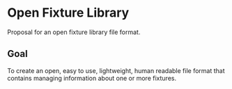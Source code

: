 # Open Fixture Library

Proposal for an open fixture library file format.

## Goal

To create an open, easy to use, lightweight, human readable file format that contains managing information about one or more fixtures.

